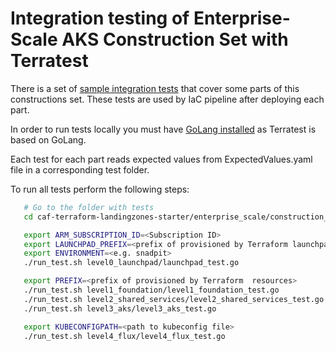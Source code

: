 # Integration testing of Enterprise-Scale AKS Construction Set with Terratest

There is a set of [sample integration tests](../../test) that cover some parts of this constructions set. These tests are used by IaC pipeline after deploying each part.

In order to run tests locally you must have [GoLang installed](https://golang.org/doc/install) as Terratest is based on GoLang.

Each test for each part reads expected values from ExpectedValues.yaml file in a corresponding test folder.

To run all tests perform the following steps:

```bash
   # Go to the folder with tests
   cd caf-terraform-landingzones-starter/enterprise_scale/construction_sets/aks/test

   export ARM_SUBSCRIPTION_ID=<Subscription ID>
   export LAUNCHPAD_PREFIX=<prefix of provisioned by Terraform launchpad resources>
   export ENVIRONMENT=<e.g. snadpit>
   ./run_test.sh level0_launchpad/launchpad_test.go

   export PREFIX=<prefix of provisioned by Terraform  resources>
   ./run_test.sh level1_foundation/level1_foundation_test.go
   ./run_test.sh level2_shared_services/level2_shared_services_test.go
   ./run_test.sh level3_aks/level3_aks_test.go

   export KUBECONFIGPATH=<path to kubeconfig file>
   ./run_test.sh level4_flux/level4_flux_test.go
```




